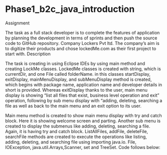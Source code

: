# Phase1_b2c_java_introduction
Assignment

The task as a full stack developer is to complete the features of 
application by planning the development in terms of sprints and then 
push the source code to GitHub repository. 
Company Lockers Pvt ltd. The company’s aim is to digitize their 
products and chose lockedMe.com as their first project to start with. 
Description 



The task is creating in using Eclipse IDEs by using main method 
and creating LockMe classes. 
LockedMe classes is created with string, which is currentDir, and one 
File called folderName. in this classes startDisplay, exitDisplay, 
mainMenuDisplay, and subMenuDisplay method is created, which 
begins with package name, application name and developer details 
in short is provided. Whereas exitDisplay thanks to the user, main 
menu display is showing “list all files that exist, business level 
operation and exit” operation, following by sub menu display with 
“adding, deleting, searching a file as well as back to the main menu 
and an exit option to its user. 





Main menu method is created to show main menu display with 
try and catch block. Here it is showing welcome screen and parting. 
Another sub menu is created to display the submenus like adding, 
deleting, searching a file. Again, it is having try and catch block. 
ListAllFiles, addFile, deleteFile, searchFile methods are created to 
execute the operations like listing, adding, deleting, and searching 
file using importing java.io. File, IOException, 
java.util.Arrays,Scanner, set and TreeSet. 
Code follows below: 
